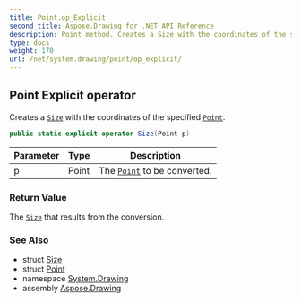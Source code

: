 ```yaml
---
title: Point.op_Explicit
second_title: Aspose.Drawing for .NET API Reference
description: Point method. Creates a Size with the coordinates of the specified Point
type: docs
weight: 170
url: /net/system.drawing/point/op_explicit/
---
```

## Point Explicit operator

Creates a [`Size`](../../size/) with the coordinates of the specified [`Point`](../).

```csharp
public static explicit operator Size(Point p)
```

| Parameter | Type | Description |
| --- | --- | --- |
| p | Point | The [`Point`](../) to be converted. |

### Return Value

The [`Size`](../../size/) that results from the conversion.

### See Also

* struct [Size](../../size/)
* struct [Point](../)
* namespace [System.Drawing](../../point/)
* assembly [Aspose.Drawing](../../../)


